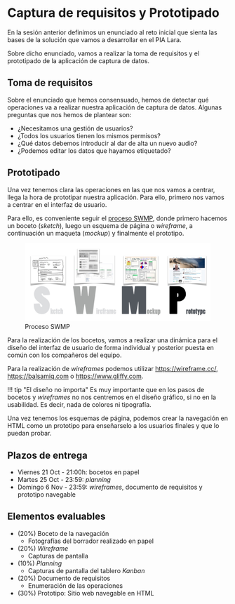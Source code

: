 # Captura de requisitos y Prototipado

En la sesión anterior definimos un enunciado al reto inicial que sienta las bases de la solución que vamos a desarrollar en el PIA Lara.

Sobre dicho enunciado, vamos a realizar la toma de requisitos y el prototipado de la aplicación de captura de datos.

## Toma de requisitos

Sobre el enunciado que hemos consensuado, hemos de detectar qué operaciones va a realizar nuestra aplicación de captura de datos. Algunas preguntas que nos hemos de plantear son:

* ¿Necesitamos una gestión de usuarios?
* ¿Todos los usuarios tienen los mismos permisos?
* ¿Qué datos debemos introducir al dar de alta un nuevo audio?
* ¿Podemos editar los datos que hayamos etiquetado?

## Prototipado

Una vez tenemos clara las operaciones en las que nos vamos a centrar, llega la hora de prototipar nuestra aplicación. Para ello, primero nos vamos a centrar en el interfaz de usuario.

Para ello, es conveniente seguir el [proceso SWMP](https://www.eniun.com/prototipos-diseno-interfaces-web/), donde primero hacemos un boceto (*sketch*), luego un esquema de página o *wireframe*, a continuación un maqueta (*mockup*) y finalmente el prototipo.

<figure style="align: center;">
    <img src="images/swmp.jpeg">
    <figcaption>Proceso SWMP</figcaption>
</figure>

Para la realización de los bocetos, vamos a realizar una dinámica para el diseño del interfaz de usuario de forma individual y posterior puesta en común con los compañeros del equipo.

Para la realización de *wireframes* podemos utilizar <https://wireframe.cc/>, <https://balsamiq.com> o <https://www.gliffy.com>.

!!! tip "El diseño no importa"
    Es muy importante que en los pasos de bocetos y *wireframes* no nos centremos en el diseño gráfico, si no en la usabilidad. Es decir, nada de colores ni tipografía. 

Una vez tenemos los esquemas de página, podemos crear la navegación en HTML como un prototipo para enseñarselo a los usuarios finales y que lo puedan probar.

## Plazos de entrega

* Viernes 21 Oct - 21:00h: bocetos en papel
* Martes 25 Oct - 23:59: *planning*
* Domingo 6 Nov - 23:59: *wireframes*, documento de requisitos y prototipo navegable

## Elementos evaluables

* (20%) Boceto de la navegación
    * Fotografías del borrador realizado en papel
* (20%) *Wireframe*
    * Capturas de pantalla
* (10%) *Planning*
    * Capturas de pantalla del tablero *Kanban*
* (20%) Documento de requisitos
    * Enumeración de las operaciones
* (30%) Prototipo: Sitio web navegable en HTML

<!--
Preparar salida a VK... aplicación que funcione, llevar portátiles... o aplicación en internet ... a las 17:45 allí, o a las 17:30 en s8a

Y mandaremos un mail con las tareas a realizar para el V18/11
-->